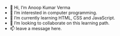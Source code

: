 - 👋 Hi, I’m Anoop Kumar Verma
- 👀 I’m interested in computer programming.
- 🌱 I’m currently learning HTML, CSS and JavaScript.
- 💞️ I’m looking to collaborate on this learning path.
- 📫 leave a message here.

<!---
meetanoopverma/meetanoopverma is a ✨ special ✨ repository because its `README.md` (this file) appears on your GitHub profile.
You can click the Preview link to take a look at your changes.
--->
